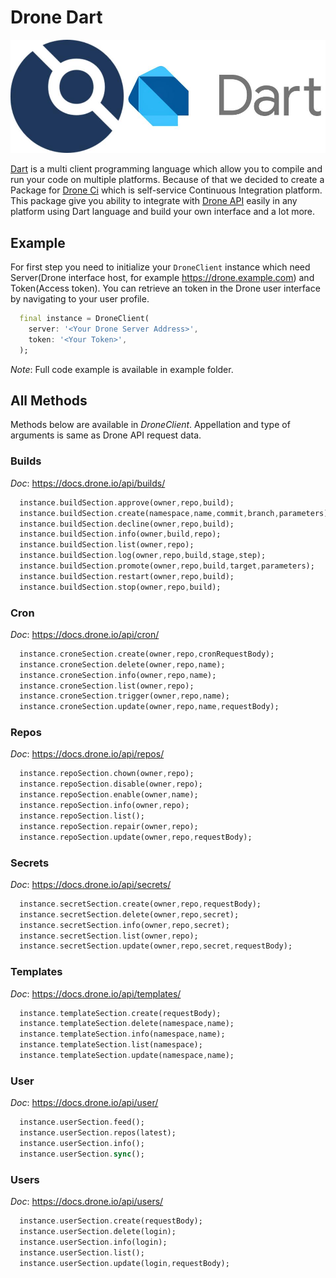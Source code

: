 # Drone Dart

![image](./drone-dart.jpg)

[Dart](https://github.com/dart-lang/) is a multi client programming language which allow you to compile and run your code on multiple platforms. Because of that we decided to create a Package for [Drone Ci](https://www.drone.io/) which is self-service Continuous Integration platform. This package give you ability to integrate with [Drone API](https://docs.drone.io/api/overview/) easily in any platform using Dart language and build your own interface and a lot more.

## Example

For first step you need to initialize your `DroneClient` instance which need Server(Drone interface host, for example <https://drone.example.com>) and Token(Access token). You can retrieve an token in the Drone user interface by navigating to your user profile.

```dart
  final instance = DroneClient(
    server: '<Your Drone Server Address>',
    token: '<Your Token>',
  );
```

_Note_: Full code example is available in example folder.

## All Methods

Methods below are available in _DroneClient_. Appellation and type of arguments is same as Drone API request data.

### Builds

_Doc_: <https://docs.drone.io/api/builds/>

```dart
  instance.buildSection.approve(owner,repo,build);
  instance.buildSection.create(namespace,name,commit,branch,parameters);
  instance.buildSection.decline(owner,repo,build);
  instance.buildSection.info(owner,build,repo);
  instance.buildSection.list(owner,repo);
  instance.buildSection.log(owner,repo,build,stage,step);
  instance.buildSection.promote(owner,repo,build,target,parameters);
  instance.buildSection.restart(owner,repo,build);
  instance.buildSection.stop(owner,repo,build);
```

### Cron

_Doc_: <https://docs.drone.io/api/cron/>

```dart
  instance.croneSection.create(owner,repo,cronRequestBody);
  instance.croneSection.delete(owner,repo,name);
  instance.croneSection.info(owner,repo,name);
  instance.croneSection.list(owner,repo);
  instance.croneSection.trigger(owner,repo,name);
  instance.croneSection.update(owner,repo,name,requestBody);
```

### Repos

_Doc_: <https://docs.drone.io/api/repos/>

```dart
  instance.repoSection.chown(owner,repo);
  instance.repoSection.disable(owner,repo);
  instance.repoSection.enable(owner,name);
  instance.repoSection.info(owner,repo);
  instance.repoSection.list();
  instance.repoSection.repair(owner,repo);
  instance.repoSection.update(owner,repo,requestBody);
```

### Secrets

_Doc_: <https://docs.drone.io/api/secrets/>

```dart
  instance.secretSection.create(owner,repo,requestBody);
  instance.secretSection.delete(owner,repo,secret);
  instance.secretSection.info(owner,repo,secret);
  instance.secretSection.list(owner,repo);
  instance.secretSection.update(owner,repo,secret,requestBody);
```

### Templates

_Doc_: <https://docs.drone.io/api/templates/>

```dart
  instance.templateSection.create(requestBody);
  instance.templateSection.delete(namespace,name);
  instance.templateSection.info(namespace,name);
  instance.templateSection.list(namespace);
  instance.templateSection.update(namespace,name);
```

### User

_Doc_: <https://docs.drone.io/api/user/>

```dart
  instance.userSection.feed();
  instance.userSection.repos(latest);
  instance.userSection.info();
  instance.userSection.sync();
```

### Users

_Doc_: <https://docs.drone.io/api/users/>

```dart
  instance.userSection.create(requestBody);
  instance.userSection.delete(login);
  instance.userSection.info(login);
  instance.userSection.list();
  instance.userSection.update(login,requestBody);
```
